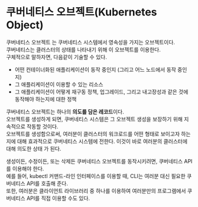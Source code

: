# 쿠버네티스 오브젝트(Kubernetes Object)

쿠버네티스 오브젝트 는 쿠버네티스 시스템에서 영속성을 가지는 오브젝트이다.  
쿠버네티스는 클러스터의 상태를 나타내기 위해 이 오브젝트를 이용한다.  
구체적으로 말하자면, 다음같이 기술할 수 있다.  

- 어떤 컨테이너화된 애플리케이션이 동작 중인지 (그리고 어느 노드에서 동작 중인지)
- 그 애플리케이션이 이용할 수 있는 리소스
- 그 애플리케이션이 어떻게 재구동 정책, 업그레이드, 그리고 내고장성과 같은 것에 동작해야 하는지에 대한 정책

쿠버네티스 오브젝트는 하나의 **의도를 담은 레코드**이다.   
오브젝트를 생성하게 되면, 쿠버네티스 시스템은 그 오브젝트 생성을 보장하기 위해 지속적으로 작동할 것이다.  
오브젝트를 생성함으로써, 여러분이 클러스터의 워크로드를 어떤 형태로 보이고자 하는지에 대해 효과적으로 쿠버네티스 시스템에 전한다. 
이것이 바로 여러분의 클러스터에 대해 의도한 상태 가 된다.  
  
생성이든, 수정이든, 또는 삭제든 쿠버네티스 오브젝트를 동작시키려면, 쿠버네티스 API를 이용해야 한다.  
예를 들어, kubectl 커맨드-라인 인터페이스를 이용할 때, CLI는 여러분 대신 필요한 쿠버네티스 API를 호출해 준다.  
또한, 여러분은 클라이언트 라이브러리 중 하나를 이용하여 여러분만의 프로그램에서 쿠버네티스 API를 직접 이용할 수도 있다.  
